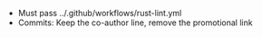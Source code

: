 - Must pass ../.github/workflows/rust-lint.yml
- Commits: Keep the co-author line, remove the promotional link
